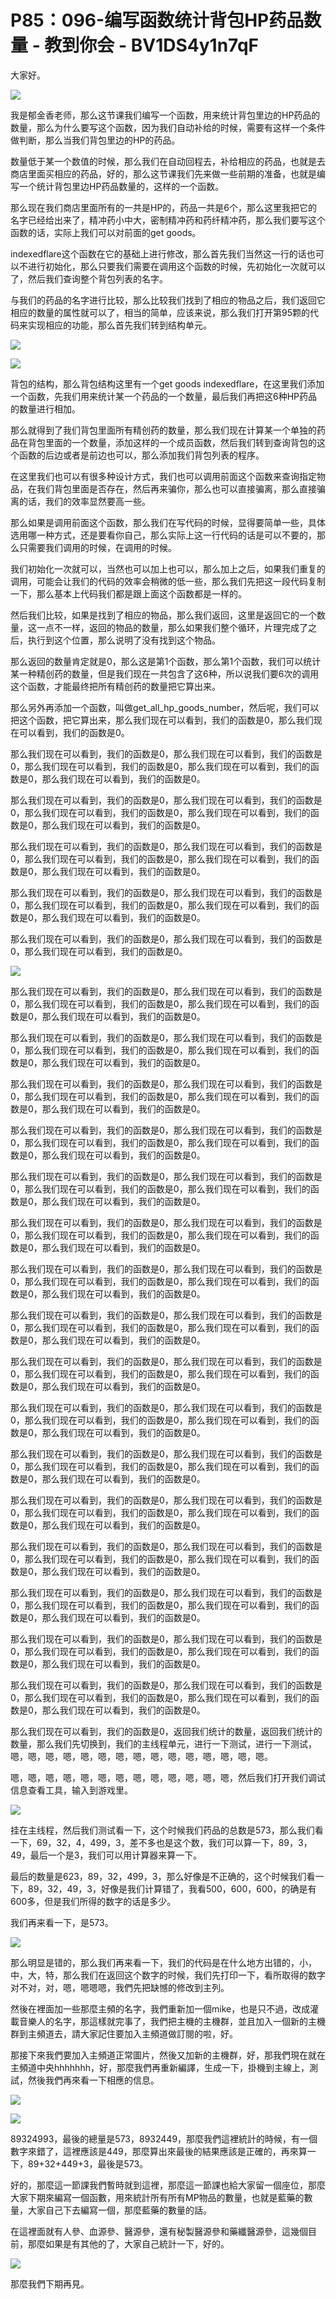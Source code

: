 # P85：096-编写函数统计背包HP药品数量 - 教到你会 - BV1DS4y1n7qF

大家好。

![](img/7be6165c0cfb76c0afc0a79f76565104_1.png)

我是郁金香老师，那么这节课我们编写一个函数，用来统计背包里边的HP药品的数量，那么为什么要写这个函数，因为我们自动补给的时候，需要有这样一个条件做判断，那么当我们背包里边的HP的药品。

数量低于某一个数值的时候，那么我们在自动回程去，补给相应的药品，也就是去商店里面买相应的药品，好的，那么这节课我们先来做一些前期的准备，也就是编写一个统计背包里边HP药品数量的，这样的一个函数。

那么现在我们商店里面所有的一共是HP的，药品一共是6个，那么这里我把它的名字已经给出来了，精冲药小中大，密制精冲药和药纤精冲药，那么我们要写这个函数的话，实际上我们可以对前面的get goods。

indexedflare这个函数在它的基础上进行修改，那么首先我们当然这一行的话也可以不进行初始化，那么只要我们需要在调用这个函数的时候，先初始化一次就可以了，然后我们查询整个背包列表的名字。

与我们的药品的名字进行比较，那么比较我们找到了相应的物品之后，我们返回它相应的数量的属性就可以了，相当的简单，应该来说，那么我们打开第95颗的代码来实现相应的功能，那么首先我们转到结构单元。



![](img/7be6165c0cfb76c0afc0a79f76565104_3.png)

![](img/7be6165c0cfb76c0afc0a79f76565104_4.png)

背包的结构，那么背包结构这里有一个get goods indexedflare，在这里我们添加一个函数，先我们用来统计某一个药品的一个数量，最后我们再把这6种HP药品的数量进行相加。

那么就得到了我们背包里面所有精创药的数量，那么我们现在计算某一个单独的药品在背包里面的一个数量，添加这样的一个成员函数，然后我们转到查询背包的这个函数的后边或者是前边也可以，那么添加我们背包列表的程序。

在这里我们也可以有很多种设计方式，我们也可以调用前面这个函数来查询指定物品，在我们背包里面是否存在，然后再来骗你，那么也可以直接骗离，那么直接骗离的话，我们的效率显然要高一些。

那么如果是调用前面这个函数，那么我们在写代码的时候，显得要简单一些，具体选用哪一种方式，还是要看你自己，那么实际上这一行代码的话是可以不要的，那么只需要我们调用的时候，在调用的时候。

我们初始化一次就可以，当然也可以加上也可以，那么加上之后，如果我们重复的调用，可能会让我们的代码的效率会稍微的低一些，那么我们先把这一段代码复制一下，那么基本上代码我们都是跟上面这个函数都是一样的。

然后我们比较，如果是找到了相应的物品，那么我们返回，这里是返回它的一个数量，这一点不一样，返回的物品的数量，那么如果我们整个循环，片理完成了之后，执行到这个位置，那么说明了没有找到这个物品。

那么返回的数量肯定就是0，那么这是第1个函数，那么第1个函数，我们可以统计某一种精创药的数量，但是我们现在一共包含了这6种，所以说我们要6次的调用这个函数，才能最终把所有精创药的数量把它算出来。

那么另外再添加一个函数，叫做get_all_hp_goods_number，然后呢，我们可以把这个函数，把它算出来，那么我们现在可以看到，我们的函数是0，那么我们现在可以看到，我们的函数是0。

那么我们现在可以看到，我们的函数是0，那么我们现在可以看到，我们的函数是0，那么我们现在可以看到，我们的函数是0，那么我们现在可以看到，我们的函数是0，那么我们现在可以看到，我们的函数是0。

那么我们现在可以看到，我们的函数是0，那么我们现在可以看到，我们的函数是0，那么我们现在可以看到，我们的函数是0，那么我们现在可以看到，我们的函数是0，那么我们现在可以看到，我们的函数是0。

那么我们现在可以看到，我们的函数是0，那么我们现在可以看到，我们的函数是0，那么我们现在可以看到，我们的函数是0，那么我们现在可以看到，我们的函数是0，那么我们现在可以看到，我们的函数是0。

那么我们现在可以看到，我们的函数是0，那么我们现在可以看到，我们的函数是0，那么我们现在可以看到，我们的函数是0，那么我们现在可以看到，我们的函数是0，那么我们现在可以看到，我们的函数是0。

那么我们现在可以看到，我们的函数是0，那么我们现在可以看到，我们的函数是0，那么我们现在可以看到，我们的函数是0。



![](img/7be6165c0cfb76c0afc0a79f76565104_6.png)

那么我们现在可以看到，我们的函数是0，那么我们现在可以看到，我们的函数是0，那么我们现在可以看到，我们的函数是0，那么我们现在可以看到，我们的函数是0，那么我们现在可以看到，我们的函数是0。

那么我们现在可以看到，我们的函数是0，那么我们现在可以看到，我们的函数是0，那么我们现在可以看到，我们的函数是0，那么我们现在可以看到，我们的函数是0，那么我们现在可以看到，我们的函数是0。

那么我们现在可以看到，我们的函数是0，那么我们现在可以看到，我们的函数是0，那么我们现在可以看到，我们的函数是0，那么我们现在可以看到，我们的函数是0，那么我们现在可以看到，我们的函数是0。

那么我们现在可以看到，我们的函数是0，那么我们现在可以看到，我们的函数是0，那么我们现在可以看到，我们的函数是0，那么我们现在可以看到，我们的函数是0，那么我们现在可以看到，我们的函数是0。

那么我们现在可以看到，我们的函数是0，那么我们现在可以看到，我们的函数是0，那么我们现在可以看到，我们的函数是0，那么我们现在可以看到，我们的函数是0，那么我们现在可以看到，我们的函数是0。

那么我们现在可以看到，我们的函数是0，那么我们现在可以看到，我们的函数是0，那么我们现在可以看到，我们的函数是0，那么我们现在可以看到，我们的函数是0，那么我们现在可以看到，我们的函数是0。

那么我们现在可以看到，我们的函数是0，那么我们现在可以看到，我们的函数是0，那么我们现在可以看到，我们的函数是0，那么我们现在可以看到，我们的函数是0，那么我们现在可以看到，我们的函数是0。

那么我们现在可以看到，我们的函数是0，那么我们现在可以看到，我们的函数是0，那么我们现在可以看到，我们的函数是0，那么我们现在可以看到，我们的函数是0，那么我们现在可以看到，我们的函数是0。

那么我们现在可以看到，我们的函数是0，那么我们现在可以看到，我们的函数是0，那么我们现在可以看到，我们的函数是0，那么我们现在可以看到，我们的函数是0，那么我们现在可以看到，我们的函数是0。

那么我们现在可以看到，我们的函数是0，那么我们现在可以看到，我们的函数是0，那么我们现在可以看到，我们的函数是0，那么我们现在可以看到，我们的函数是0，那么我们现在可以看到，我们的函数是0。

那么我们现在可以看到，我们的函数是0，那么我们现在可以看到，我们的函数是0，那么我们现在可以看到，我们的函数是0，那么我们现在可以看到，我们的函数是0，那么我们现在可以看到，我们的函数是0。

那么我们现在可以看到，我们的函数是0，那么我们现在可以看到，我们的函数是0，那么我们现在可以看到，我们的函数是0，那么我们现在可以看到，我们的函数是0，那么我们现在可以看到，我们的函数是0。

那么我们现在可以看到，我们的函数是0，那么我们现在可以看到，我们的函数是0，那么我们现在可以看到，我们的函数是0，那么我们现在可以看到，我们的函数是0，那么我们现在可以看到，我们的函数是0。

那么我们现在可以看到，我们的函数是0，那么我们现在可以看到，我们的函数是0，那么我们现在可以看到，我们的函数是0，那么我们现在可以看到，我们的函数是0，那么我们现在可以看到，我们的函数是0。

那么我们现在可以看到，我们的函数是0，那么我们现在可以看到，我们的函数是0，那么我们现在可以看到，我们的函数是0，那么我们现在可以看到，我们的函数是0，那么我们现在可以看到，我们的函数是0。

那么我们现在可以看到，我们的函数是0，那么我们现在可以看到，我们的函数是0，那么我们现在可以看到，我们的函数是0，那么我们现在可以看到，我们的函数是0，那么我们现在可以看到，我们的函数是0。

那么我们现在可以看到，我们的函数是0，返回我们统计的数量，返回我们统计的数量，那么我们先切换到，我们的主线程单元，进行一下测试，进行一下测试，嗯，嗯，嗯，嗯，嗯，嗯，嗯，嗯，嗯，嗯，嗯，嗯，嗯，嗯，嗯。

嗯，嗯，嗯，嗯，嗯，嗯，嗯，嗯，嗯，嗯，嗯，嗯，嗯，然后我们打开我们调试信息查看工具，输入到游戏里。

![](img/7be6165c0cfb76c0afc0a79f76565104_8.png)

挂在主线程，然后我们测试看一下，这个时候我们药品的总数是573，那么我们看一下，69，32，4，499，3，差不多也是这个数，我们可以算一下，89，3，49，最后一个是3，我们可以用计算器来算一下。

最后的数量是623，89，32，499，3，那么好像是不正确的，这个时候我们看一下，89，32，49，3，好像是我们计算错了，我看500，600，600，的确是有600多，但是我们所得的数字的话是多少。

我们再来看一下，是573。

![](img/7be6165c0cfb76c0afc0a79f76565104_10.png)

那么明显是错的，那么我们再来看一下，我们的代码是在什么地方出错的，小，中，大，特，那么我们在返回这个数字的时候，我们先打印一下，看所取得的数字对不对，对，嗯，嗯嗯嗯，我們先把缺憾的修改到主列。

然後在裡面加一些那麼主頻的名字，我們重新加一個mike，也是只不過，改成灌載音樂人的名字，那這樣就完事了，我們把主機的主機群，並且加入一個新的主機群到主頻道去，請大家記住要加入主頻道做訂閱的啦，好。

那接下來我們要加入主頻道正常圖片，然後又加新的主機群，好，那我們現在就在主頻道中央hhhhhhh，好，那麼我們再重新編譯，生成一下，掛機到主線上，測試，然後我們再來看一下相應的信息。



![](img/7be6165c0cfb76c0afc0a79f76565104_12.png)

![](img/7be6165c0cfb76c0afc0a79f76565104_13.png)

89324993，最後的總量是573，8932449，那麼我們這裡統計的時候，有一個數字來錯了，這裡應該是449，那麼算出來最後的結果應該是正確的，再來算一下，89+32+449+3，最後是573。

好的，那麼這一節課我們暫時就到這裡，那麼這一節課也給大家留一個座位，那麼大家下期來編寫一個函數，用來統計所有所有MP物品的數量，也就是藍藥的數量，大家自己下去編寫一個，那麼藍藥的數量的話。

在這裡面就有人參、血源參、醫源參，還有秘製醫源參和藥纖醫源參，這幾個目前，那麼如果是有其他的了，大家自己統計一下，好的。



![](img/7be6165c0cfb76c0afc0a79f76565104_15.png)

那麼我們下期再見。